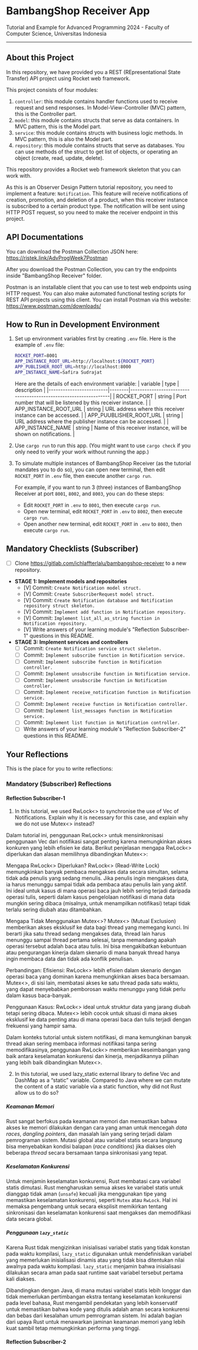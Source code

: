 # BambangShop Receiver App
Tutorial and Example for Advanced Programming 2024 - Faculty of Computer Science, Universitas Indonesia

---

## About this Project
In this repository, we have provided you a REST (REpresentational State Transfer) API project using Rocket web framework.

This project consists of four modules:
1.  `controller`: this module contains handler functions used to receive request and send responses.
    In Model-View-Controller (MVC) pattern, this is the Controller part.
2.  `model`: this module contains structs that serve as data containers.
    In MVC pattern, this is the Model part.
3.  `service`: this module contains structs with business logic methods.
    In MVC pattern, this is also the Model part.
4.  `repository`: this module contains structs that serve as databases.
    You can use methods of the struct to get list of objects, or operating an object (create, read, update, delete).

This repository provides a Rocket web framework skeleton that you can work with.

As this is an Observer Design Pattern tutorial repository, you need to implement a feature: `Notification`.
This feature will receive notifications of creation, promotion, and deletion of a product, when this receiver instance is subscribed to a certain product type.
The notification will be sent using HTTP POST request, so you need to make the receiver endpoint in this project.

## API Documentations

You can download the Postman Collection JSON here: https://ristek.link/AdvProgWeek7Postman

After you download the Postman Collection, you can try the endpoints inside "BambangShop Receiver" folder.

Postman is an installable client that you can use to test web endpoints using HTTP request.
You can also make automated functional testing scripts for REST API projects using this client.
You can install Postman via this website: https://www.postman.com/downloads/

## How to Run in Development Environment
1.  Set up environment variables first by creating `.env` file.
    Here is the example of `.env` file:
    ```bash
    ROCKET_PORT=8001
    APP_INSTANCE_ROOT_URL=http://localhost:${ROCKET_PORT}
    APP_PUBLISHER_ROOT_URL=http://localhost:8000
    APP_INSTANCE_NAME=Safira Sudrajat
    ```
    Here are the details of each environment variable:
    | variable                | type   | description                                                     |
    |-------------------------|--------|-----------------------------------------------------------------|
    | ROCKET_PORT             | string | Port number that will be listened by this receiver instance.    |
    | APP_INSTANCE_ROOT_URL   | string | URL address where this receiver instance can be accessed.       |
    | APP_PUUBLISHER_ROOT_URL | string | URL address where the publisher instance can be accessed.       |
    | APP_INSTANCE_NAME       | string | Name of this receiver instance, will be shown on notifications. |
2.  Use `cargo run` to run this app.
    (You might want to use `cargo check` if you only need to verify your work without running the app.)
3.  To simulate multiple instances of BambangShop Receiver (as the tutorial mandates you to do so),
    you can open new terminal, then edit `ROCKET_PORT` in `.env` file, then execute another `cargo run`.

    For example, if you want to run 3 (three) instances of BambangShop Receiver at port `8001`, `8002`, and `8003`, you can do these steps:
    -   Edit `ROCKET_PORT` in `.env` to `8001`, then execute `cargo run`.
    -   Open new terminal, edit `ROCKET_PORT` in `.env` to `8002`, then execute `cargo run`.
    -   Open another new terminal, edit `ROCKET_PORT` in `.env` to `8003`, then execute `cargo run`.

## Mandatory Checklists (Subscriber)
-   [ ] Clone https://gitlab.com/ichlaffterlalu/bambangshop-receiver to a new repository.
-   **STAGE 1: Implement models and repositories**
    -   [V] Commit: `Create Notification model struct.`
    -   [V] Commit: `Create SubscriberRequest model struct.`
    -   [V] Commit: `Create Notification database and Notification repository struct skeleton.`
    -   [V] Commit: `Implement add function in Notification repository.`
    -   [V] Commit: `Implement list_all_as_string function in Notification repository.`
    -   [V] Write answers of your learning module's "Reflection Subscriber-1" questions in this README.
-   **STAGE 3: Implement services and controllers**
    -   [ ] Commit: `Create Notification service struct skeleton.`
    -   [ ] Commit: `Implement subscribe function in Notification service.`
    -   [ ] Commit: `Implement subscribe function in Notification controller.`
    -   [ ] Commit: `Implement unsubscribe function in Notification service.`
    -   [ ] Commit: `Implement unsubscribe function in Notification controller.`
    -   [ ] Commit: `Implement receive_notification function in Notification service.`
    -   [ ] Commit: `Implement receive function in Notification controller.`
    -   [ ] Commit: `Implement list_messages function in Notification service.`
    -   [ ] Commit: `Implement list function in Notification controller.`
    -   [ ] Write answers of your learning module's "Reflection Subscriber-2" questions in this README.

## Your Reflections
This is the place for you to write reflections:

### Mandatory (Subscriber) Reflections

#### Reflection Subscriber-1
1. In this tutorial, we used RwLock<> to synchronise the use of Vec of Notifications. Explain why it is necessary for this case, and explain why we do not use Mutex<> instead?<br/>

Dalam tutorial ini, penggunaan RwLock<> untuk mensinkronisasi penggunaan Vec dari notifikasi sangat penting karena memungkinkan akses konkuren yang lebih efisien ke data. Berikut penjelasan mengapa RwLock<> diperlukan dan alasan memilihnya dibandingkan Mutex<>:

Mengapa RwLock<> Diperlukan?
RwLock<> (Read-Write Lock) memungkinkan banyak pembaca mengakses data secara simultan, selama tidak ada penulis yang sedang menulis. Jika penulis ingin mengakses data, ia harus menunggu sampai tidak ada pembaca atau penulis lain yang aktif. Ini ideal untuk kasus di mana operasi baca jauh lebih sering terjadi daripada operasi tulis, seperti dalam kasus pengelolaan notifikasi di mana data mungkin sering dibaca (misalnya, untuk menampilkan notifikasi) tetapi tidak terlalu sering diubah atau ditambahkan.

Mengapa Tidak Menggunakan Mutex<>?
Mutex<> (Mutual Exclusion) memberikan akses eksklusif ke data bagi thread yang memegang kunci. Ini berarti jika satu thread sedang mengakses data, thread lain harus menunggu sampai thread pertama selesai, tanpa memandang apakah operasi tersebut adalah baca atau tulis. Ini bisa mengakibatkan kebuntuan atau pengurangan kinerja dalam skenario di mana banyak thread hanya ingin membaca data dan tidak ada konflik penulisan.

Perbandingan:
Efisiensi: RwLock<> lebih efisien dalam skenario dengan operasi baca yang dominan karena memungkinkan akses baca bersamaan. Mutex<>, di sisi lain, membatasi akses ke satu thread pada satu waktu, yang dapat menyebabkan pemborosan waktu menunggu yang tidak perlu dalam kasus baca-banyak.

Penggunaan Kasus: RwLock<> ideal untuk struktur data yang jarang diubah tetapi sering dibaca. Mutex<> lebih cocok untuk situasi di mana akses eksklusif ke data penting atau di mana operasi baca dan tulis terjadi dengan frekuensi yang hampir sama.

Dalam konteks tutorial untuk sistem notifikasi, di mana kemungkinan banyak thread akan sering membaca informasi notifikasi tanpa sering memodifikasinya, penggunaan RwLock<> memberikan keseimbangan yang baik antara keselamatan konkurensi dan kinerja, menjadikannya pilihan yang lebih baik dibandingkan Mutex<>.

2. In this tutorial, we used lazy_static external library to define Vec and DashMap as a “static” variable. Compared to Java where we can mutate the content of a static variable via a static function, why did not Rust allow us to do so?<br/>
##### Keamanan Memori

Rust sangat berfokus pada keamanan memori dan memastikan bahwa akses ke memori dilakukan dengan cara yang aman untuk mencegah _data races_, _dangling pointers_, dan masalah lain yang sering terjadi dalam pemrograman sistem. Mutasi global atau variabel statis secara langsung bisa menyebabkan kondisi balapan (_race conditions_) jika diakses oleh beberapa _thread_ secara bersamaan tanpa sinkronisasi yang tepat.

##### Keselamatan Konkurensi

Untuk menjamin keselamatan konkurensi, Rust membatasi cara variabel statis dimutasi. Rust mengharuskan semua akses ke variabel statis untuk dianggap tidak aman (`unsafe`) kecuali jika menggunakan tipe yang memastikan keselamatan konkurensi, seperti `Mutex` atau `RwLock`. Hal ini memaksa pengembang untuk secara eksplisit memikirkan tentang sinkronisasi dan keselamatan konkurensi saat mengakses dan memodifikasi data secara global.

##### Penggunaan `lazy_static`

Karena Rust tidak mengizinkan inisialisasi variabel statis yang tidak konstan pada waktu kompilasi, `lazy_static` digunakan untuk mendefinisikan variabel yang memerlukan inisialisasi dinamis atau yang tidak bisa ditentukan nilai awalnya pada waktu kompilasi. `lazy_static` menjamin bahwa inisialisasi dilakukan secara aman pada saat runtime saat variabel tersebut pertama kali diakses.

Dibandingkan dengan Java, di mana mutasi variabel statis lebih longgar dan tidak memerlukan pertimbangan ekstra tentang keselamatan konkurensi pada level bahasa, Rust mengambil pendekatan yang lebih konservatif untuk memastikan bahwa kode yang ditulis adalah aman secara konkurensi dan bebas dari kesalahan umum pemrograman sistem. Ini adalah bagian dari upaya Rust untuk menawarkan jaminan keamanan memori yang lebih kuat sambil tetap memungkinkan performa yang tinggi.

#### Reflection Subscriber-2
